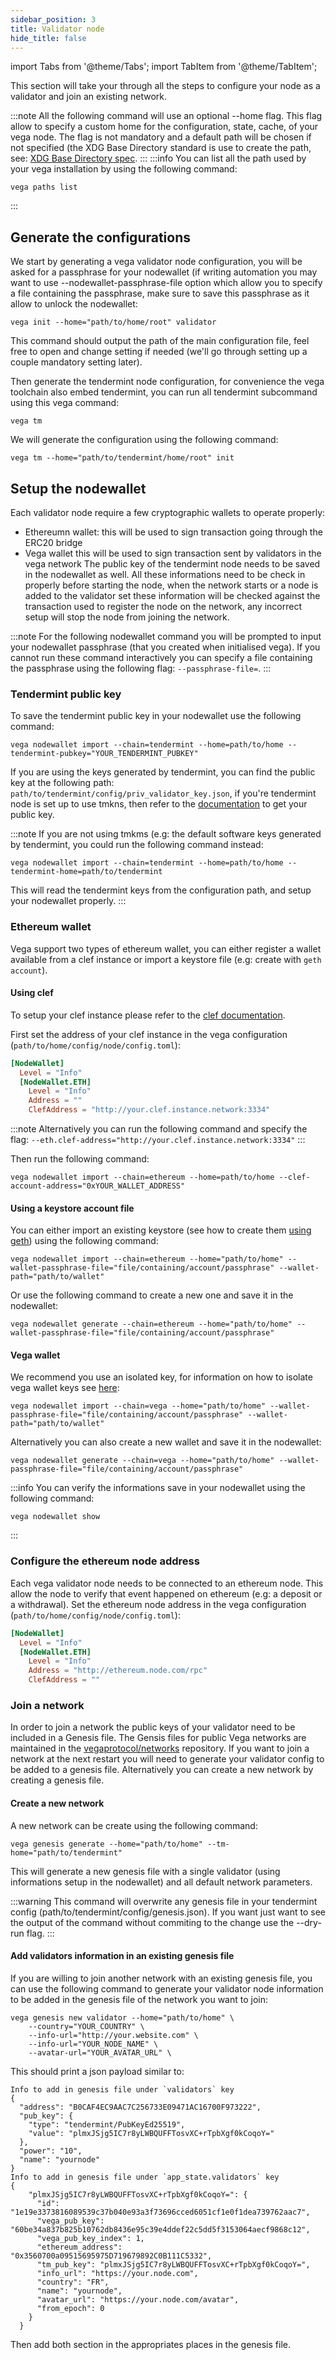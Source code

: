 ```yaml
---
sidebar_position: 3
title: Validator node
hide_title: false
---
```


import Tabs from '@theme/Tabs';
import TabItem from '@theme/TabItem';

This section will take your through all the steps to configure your node as a validator and join an existing network.

:::note
All the following command will use an optional --home flag. This flag allow to specify a custom home for the configuration, state, cache, of your vega node. The flag is not mandatory and a default path will be chosen if not specified (the XDG Base Directory standard is use to create the path, see: [XDG Base Directory spec](https://specifications.freedesktop.org/basedir-spec/basedir-spec-latest.html).
:::
:::info
You can list all the path used by your vega installation by using the following command:
```
vega paths list
```
:::

## Generate the configurations

We start by generating a vega validator node configuration, you will be asked for a passphrase for your nodewallet (if writing automation you may want to use --nodewallet-passphrase-file option which allow you to specify a file containing the passphrase, make sure to save this passphrase as it allow to unlock the nodewallet:
```
vega init --home="path/to/home/root" validator
```

This command should output the path of the main configuration file, feel free to open and change setting if needed (we'll go through setting up a couple mandatory setting later).

Then generate the tendermint node configuration, for convenience the vega toolchain also embed tendermint, you can run all tendermint subcommand using this vega command:
```
vega tm
```
We will generate the configuration using the following command:
```
vega tm --home="path/to/tendermint/home/root" init
```

## Setup the nodewallet
Each validator node require a few cryptographic wallets to operate properly:
- Ethereumn wallet: this will be used to sign transaction going through the ERC20 bridge
- Vega wallet this will be used to sign transaction sent by validators in the vega network
The public key of the tendermint node needs to be saved in the nodewallet as well. All these
informations need to be check in properly before starting the node, when the network starts or a node is added to the validator set these information will be checked against the transaction used to register the node on the network, any incorrect setup will stop the node from joining the network.

:::note
For the following nodewallet command you will be prompted to input your nodewallet passphrase (that you created when initialised vega). If you cannot run these command interactively you can specify a file containing the passphrase using the following flag: `--passphrase-file=`.
:::

### Tendermint public key
To save the tendermint public key in your nodewallet use the following command:
```
vega nodewallet import --chain=tendermint --home=path/to/home --tendermint-pubkey="YOUR_TENDERMINT_PUBKEY"
```

If you are using the keys generated by tendermint, you can find the public key at the following path: `path/to/tendermint/config/priv_validator_key.json`, if you're tendermint node is set up to use tmkns, then refer to the [documentation](https://github.com/iqlusioninc/tmkms) to get your public key.

:::note
If you are not using tmkms (e.g: the default software keys generated by tendermint, you could run the following command instead:
```
vega nodewallet import --chain=tendermint --home=path/to/home --tendermint-home=path/to/tendermint
```
This will read the tendermint keys from the configuration path, and setup your nodewallet properly.
:::

### Ethereum wallet
Vega support two types of ethereum wallet, you can either register a wallet available from a clef instance or import a keystore file (e.g: create with `geth account`).

#### Using clef
To setup your clef instance please refer to the [clef documentation](https://geth.ethereum.org/docs/clef/tutorial).

First set the address of  your clef instance in the vega configuration (`path/to/home/config/node/config.toml`):
```Toml
[NodeWallet]
  Level = "Info"
  [NodeWallet.ETH]
    Level = "Info"
    Address = ""
    ClefAddress = "http://your.clef.instance.network:3334"
```

:::note
Alternatively you can run the following command and specify the flag: `--eth.clef-address="http://your.clef.instance.network:3334"`
:::

Then run the following command:
```
vega nodewallet import --chain=ethereum --home=path/to/home --clef-account-address="0xYOUR_WALLET_ADDRESS"
```

#### Using a keystore account file
You can either import an existing keystore (see how to create them [using geth](https://geth.ethereum.org/docs/getting-started)) using the following command:
```
vega nodewallet import --chain=ethereum --home="path/to/home" --wallet-passphrase-file="file/containing/account/passphrase" --wallet-path="path/to/wallet"
```

Or use the following command to create a new one and save it in the nodewallet:
```
vega nodewallet generate --chain=ethereum --home="path/to/home" --wallet-passphrase-file="file/containing/account/passphrase"
```

#### Vega wallet

We recommend you use an isolated key, for information on how to isolate vega wallet keys see [here](../tools/vega-wallet/cli-wallet/latest/guides/isolate-keys.md):
```
vega nodewallet import --chain=vega --home="path/to/home" --wallet-passphrase-file="file/containing/account/passphrase" --wallet-path="path/to/wallet"
```

Alternatively you can also create a new wallet and save it in the nodewallet:
```
vega nodewallet generate --chain=vega --home="path/to/home" --wallet-passphrase-file="file/containing/account/passphrase"
```

:::info
You can verify the informations save in your nodewallet using the following command:
```
vega nodewallet show
```
:::

### Configure the ethereum node address
Each vega validator node needs to be connected to an ethereum node. This allow the node to verify that event happened on ethereum (e.g: a deposit or a withdrawal).
Set the ethereum node address in the vega configuration (`path/to/home/config/node/config.toml`):
```Toml
[NodeWallet]
  Level = "Info"
  [NodeWallet.ETH]
    Level = "Info"
    Address = "http://ethereum.node.com/rpc"
    ClefAddress = ""
```


### Join a network

In order to join a network the public keys of your validator need to be included in a Genesis file. The Gensis files for public Vega networks are maintained in the [vegaprotocol/networks](https://github.com/vegaprotocol/networks) repository. If you want to join a network at the next restart you will need to generate your validator config to be added to a genesis file. Alternatively you can create a new network by creating a genesis file.

#### Create a new network
A new network can be create using the following command:
```
vega genesis generate --home="path/to/home" --tm-home="path/to/tendermint"
 ```
This will generate a new genesis file with a single validator (using informations setup in the nodewallet) and all default network parameters.

:::warning
This command will overwrite any genesis file in your tendermint config (path/to/tendermint/config/genesis.json). If you want just want to see the output of the command without commiting to the change use the --dry-run flag.
:::


#### Add validators information in an existing genesis file
If you are willing to join another network with an existing genesis file, you can use the following command to generate your validator node information to be added in the genesis file of the network you want to join:
```
vega genesis new validator --home="path/to/home" \
    --country="YOUR_COUNTRY" \
	--info-url="http://your.website.com" \
	--info-url="YOUR_NODE_NAME" \
	--avatar-url="YOUR_AVATAR_URL" \
```

This should print a json payload similar to:
```
Info to add in genesis file under `validators` key
{
  "address": "B0CAF4EC9AAC7C256733E09471AC16700F973222",
  "pub_key": {
    "type": "tendermint/PubKeyEd25519",
    "value": "plmxJSjg5IC7r8yLWBQUFFTosvXC+rTpbXgf0kCoqoY="
  },
  "power": "10",
  "name": "yournode"
}
Info to add in genesis file under `app_state.validators` key
{
    "plmxJSjg5IC7r8yLWBQUFFTosvXC+rTpbXgf0kCoqoY=": {
      "id": "1e19e3373816089539c37b040e93a3f73696cced6051cf1e0f1dea739762aac7",
      "vega_pub_key": "60be34a837b825b10762db8436e95c39e4ddef22c5dd5f3153064aecf9868c12",
      "vega_pub_key_index": 1,
      "ethereum_address": "0x3560700a09515695975D719679892C0B111C5332",
      "tm_pub_key": "plmxJSjg5IC7r8yLWBQUFFTosvXC+rTpbXgf0kCoqoY=",
      "info_url": "https://your.node.com",
      "country": "FR",
      "name": "yournode",
      "avatar_url": "https://your.node.com/avatar",
      "from_epoch": 0
    }
  }
```

Then add both section in the appropriates places in the genesis file.

